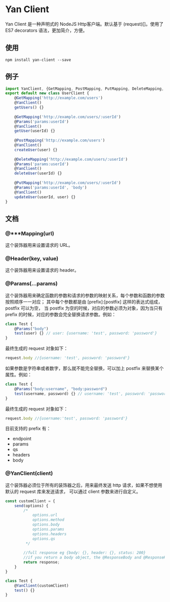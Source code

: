 # Yan Client
Yan Client 是一种声明式的 NodeJS Http客户端。默认基于 (request)[]。使用了 ES7 decorators 语法，更加简介，方便。

## 使用
``` 
npm install yan-client --save
```

## 例子
```javascript
import YanClient, {GetMapping, PostMapping, PutMapping, DeleteMapping, Params} from 'yan-client';
export default new class UserClient {
    @GetMapping('http://example.com/users')
    @YanClient()
    getUsers() {}
    
    @GetMapping('http://example.com/users/:userId')
    @Params('params:userId')
    @YanClient()
    getUser(userId) {}
    
    @PostMapping('http://example.com/users')
    @YanClient()
    createUser(user) {}
    
    @DeleteMapping('http://example.com/users/:userId')
    @Params('params:userId')
    @YanClient()
    deleteUser(userId) {}
    
    @PutMapping('http://example.com/users/:userId')
    @Params('params:userId', 'body')
    @YanClient()
    updateUser(userId, user) {}
}
```

## 文档

### @***Mapping(url)

这个装饰器用来设置请求的 URL。

### @Header(key, value)

这个装饰器用来设置请求的 header。

### @Params(...params)

这个装饰器用来确定函数的参数和请求的参数的映射关系，每个参数和函数的参数按照顺序一一对应；
其中每个参数都是由 [prefix]:[postfix] 这样的表达式组成，postfix 可以为空，
当 postfix 为空的时候，对应的参数必须为对象，因为当只有 prefix 的时候，对应的参数会完全替换请求参数。例如：

```javascript
class Test {
    @Params("body")
    test(user) {} // user: {username: 'test', password: 'password'}
}
```

最终生成的 request 对象如下：

```javascript
request.body //{username: 'test', password: 'password'}
```

如果参数是字符串或者数字，那么就不能完全替换，可以加上 postfix 来替换某个属性。例如：

```javascript
class Test {
    @Params("body:username", "body:password")
    test(username, password) {} // username: 'test', password: 'password'
}
```

最终生成的 request 对象如下：

```javascript
request.body //{username:'test', password: 'password'}
```

目前支持的 prefix 有：

* endpoint
* params
* qs
* headers
* body

### @YanClient(client)

这个装饰器必须位于所有的装饰器之后，用来最终发送 http 请求，如果不想使用 默认的 request 库来发送请求，
可以通过 client 参数来进行自定义。

```javascript
const customClient = {
    send(options) {
        /*
            options.url
            options.method
            options.body
            options.params
            options.headers
            options.qs
         */
        
        //full response eg {body: {}, header: {}, status: 200}
        //if you return a body object, the @ResponseBody and @ResponseHeader will be unused.
        return response;
    }
}

class Test {
    @YanClient(customClient)
    test() {}
}
```